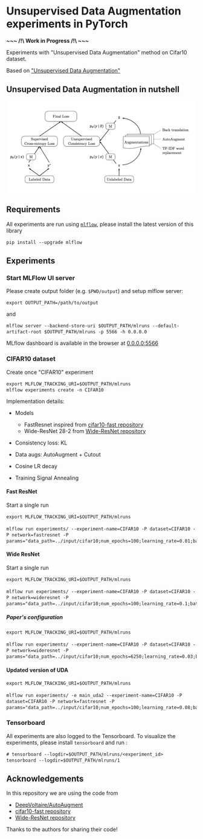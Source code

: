 # Unsupervised Data Augmentation experiments in PyTorch

**~~~ /!\ Work in Progress /!\ ~~~**

Experiments with "Unsupervised Data Augmentation" method on Cifar10 dataset.

Based on ["Unsupervised Data Augmentation"](https://arxiv.org/pdf/1904.12848.pdf)

## Unsupervised Data Augmentation in nutshell

![UDA](assets/uda.png)

## Requirements

All experiments are run using [`mlflow`](https://github.com/mlflow/mlflow), please install the latest version of this library
```
pip install --upgrade mlflow
```

## Experiments

### Start MLFlow UI server

Please create output folder (e.g. `$PWD/output`) and setup mlflow server:

```
export OUTPUT_PATH=/path/to/output
```
and 
```
mlflow server --backend-store-uri $OUTPUT_PATH/mlruns --default-artifact-root $OUTPUT_PATH/mlruns -p 5566 -h 0.0.0.0
```

MLflow dashboard is available in the browser at [0.0.0.0:5566](0.0.0.0:5566)

### CIFAR10 dataset

Create once "CIFAR10" experiment
```
export MLFLOW_TRACKING_URI=$OUTPUT_PATH/mlruns
mlflow experiments create -n CIFAR10
```

Implementation details:
- Models
  - FastResnet inspired from [cifar10-fast repository](https://github.com/davidcpage/cifar10-fast)
  - Wide-ResNet 28-2 from [Wide-ResNet repository](https://github.com/szagoruyko/wide-residual-networks/blob/master/pytorch/resnet.py)

- Consistency loss: KL
- Data augs: AutoAugment + Cutout
- Cosine LR decay
- Training Signal Annealing

#### Fast ResNet
Start a single run

```
export MLFLOW_TRACKING_URI=$OUTPUT_PATH/mlruns

mlflow run experiments/ --experiment-name=CIFAR10 -P dataset=CIFAR10 -P network=fastresnet -P params="data_path=../input/cifar10;num_epochs=100;learning_rate=0.01;batch_size=512;TSA_proba_min=0.5;unlabelled_batch_size=1024"
```

#### Wide ResNet
Start a single run

```
export MLFLOW_TRACKING_URI=$OUTPUT_PATH/mlruns

mlflow run experiments/ --experiment-name=CIFAR10 -P dataset=CIFAR10 -P network=wideresnet -P params="data_path=../input/cifar10;num_epochs=100;learning_rate=0.1;batch_size=512;TSA_proba_min=0.1;unlabelled_batch_size=1024"
```

##### Paper's configuration

```
export MLFLOW_TRACKING_URI=$OUTPUT_PATH/mlruns

mlflow run experiments/ --experiment-name=CIFAR10 -P dataset=CIFAR10 -P network=wideresnet -P params="data_path=../input/cifar10;num_epochs=6250;learning_rate=0.03;batch_size=64;TSA_proba_min=0.1;unlabelled_batch_size=320;"
```

#### Updated version of UDA

```
export MLFLOW_TRACKING_URI=$OUTPUT_PATH/mlruns

mlflow run experiments/ -e main_uda2 --experiment-name=CIFAR10 -P dataset=CIFAR10 -P network=fastresnet -P params="data_path=../input/cifar10;num_epochs=100;learning_rate=0.08;batch_size=512;unlabelled_batch_size=512"
```

### Tensorboard 

All experiments are also logged to the Tensorboard. To visualize the experiments, please install `tensorboard` and run :
```
# tensorboard --logdir=$OUTPUT_PATH/mlruns/<experiment_id>
tensorboard --logdir=$OUTPUT_PATH/mlruns/1
```

## Acknowledgements

In this repository we are using the code from 
- [DeepVoltaire/AutoAugment](https://github.com/DeepVoltaire/AutoAugment) 
- [cifar10-fast repository](https://github.com/davidcpage/cifar10-fast)
- [Wide-ResNet repository](https://github.com/szagoruyko/wide-residual-networks/blob/master/pytorch/resnet.py)

Thanks to the authors for sharing their code!
